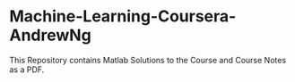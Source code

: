 # Machine-Learning-Coursera-AndrewNg
This Repository contains Matlab Solutions to the Course and Course Notes as a PDF.

